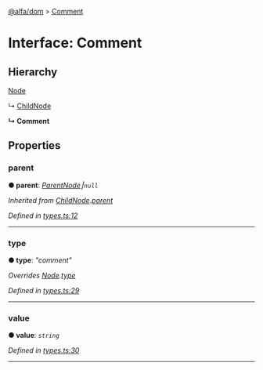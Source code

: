 [@alfa/dom](../README.md) > [Comment](../interfaces/comment.md)

# Interface: Comment

## Hierarchy

[Node](node.md)

↳ [ChildNode](childnode.md)

**↳ Comment**

## Properties

<a id="parent"></a>

### parent

**● parent**: _[ParentNode](parentnode.md)⎮`null`_

_Inherited from [ChildNode](childnode.md).[parent](childnode.md#parent)_

_Defined in [types.ts:12](https://github.com/Siteimprove/alfa/blob/master/packages/dom/src/types.ts#L12)_

---

<a id="type"></a>

### type

**● type**: _"comment"_

_Overrides [Node](node.md).[type](node.md#type)_

_Defined in [types.ts:29](https://github.com/Siteimprove/alfa/blob/master/packages/dom/src/types.ts#L29)_

---

<a id="value"></a>

### value

**● value**: _`string`_

_Defined in [types.ts:30](https://github.com/Siteimprove/alfa/blob/master/packages/dom/src/types.ts#L30)_

---
